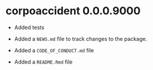 # corpoaccident 0.0.0.9000

* Added tests

* Added a `NEWS.md` file to track changes to the package.

* Added a `CODE_OF_CONDUCT.md` file

* Added a `README.Rmd` file

